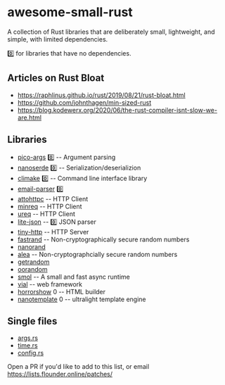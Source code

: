 # awesome-small-rust
A collection of Rust libraries that are deliberately small, lightweight, and simple, with limited dependencies.

0️⃣ for libraries that have no dependencies.

## Articles on Rust Bloat
* https://raphlinus.github.io/rust/2019/08/21/rust-bloat.html
* https://github.com/johnthagen/min-sized-rust 
* https://blog.kodewerx.org/2020/06/the-rust-compiler-isnt-slow-we-are.html

## Libraries
* [pico-args](https://github.com/RazrFalcon/pico-args) 0️⃣ -- Argument parsing
* [nanoserde](https://github.com/not-fl3/nanoserde) 0️⃣ -- Serialization/deserializion
* [climake](https://github.com/rust-cli/climake) 0️⃣ -- Command line interface library
* [email-parser](https://github.com/Mubelotix/email-parser) 0️⃣
* [attohttpc](https://github.com/sbstp/attohttpc) -- HTTP Client
* [minreq](https://github.com/neonmoe/minreq) -- HTTP Client
* [ureq](https://github.com/algesten/ureq) -- HTTP Client
* [lite-json](https://github.com/xlc/lite-json) -- 0️⃣  JSON parser
* [tiny-http](https://github.com/tiny-http/tiny-http) -- HTTP Server
* [fastrand](https://github.com/smol-rs/fastrand) -- Non-cryptographically secure random numbers
* [nanorand](https://github.com/Absolucy/nanorand-rs)
* [alea](https://github.com/al-jshen/alea) -- Non-cryptographcially secure random numbers
* [getrandom](https://github.com/rust-random/getrandom)
* [oorandom](https://crates.io/crates/oorandom)
* [smol](https://github.com/smol-rs/smol) -- A small and fast async runtime
* [vial](https://github.com/xvxx/vial) -- web framework
* [horrorshow](https://github.com/Stebalien/horrorshow-rs) 0 -- HTML builder
* [nanotemplate](https://git.sr.ht/~jpastuszek/nanotemplate) 0 -- ultralight template engine

## Single files
* [args.rs](https://git.alexwennerberg.com/crabmail/file/src/arg.rs.html)
* [time.rs](https://git.alexwennerberg.com/crabmail/file/src/time.rs.html)
* [config.rs](https://git.alexwennerberg.com/crabmail/file/src/config.rs.html)

Open a PR if you'd like to add to this list, or email https://lists.flounder.online/patches/
